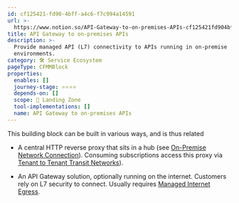 ```yaml
---
id: cf125421-fd90-4bff-a4c6-f7c994a14591
url: >-
  https://www.notion.so/API-Gateway-to-on-premises-APIs-cf125421fd904bffa4c6f7c994a14591
title: API Gateway to on-premises APIs
description: >-
  Provide managed API (L7) connectivity to APIs running in on-premise
  environments.
category: 🛠 Service Ecosystem
pageType: CFMMBlock
properties:
  enables: []
  journey-stage: ⭐️⭐️⭐️⭐️
  depends-on: []
  scope: 🛬 Landing Zone
  tool-implementations: []
  name: API Gateway to on-premises APIs
---
```


This building block can be built in various ways, and is thus related

- A central HTTP reverse proxy that sits in a hub (see [On-Premise Network Connection](/maturity-model/service-ecosystem/on-premise-network-connection.md)). Consuming subscriptions access this proxy via [Tenant to Tenant Transit Networks](/maturity-model/service-ecosystem/tenant-to-tenant-transit-networks.md)).

- An API Gateway solution, optionally running on the internet. Customers rely on L7 security to connect. Usually requires [Managed Internet Egress](/maturity-model/service-ecosystem/managed-internet-egress.md). 